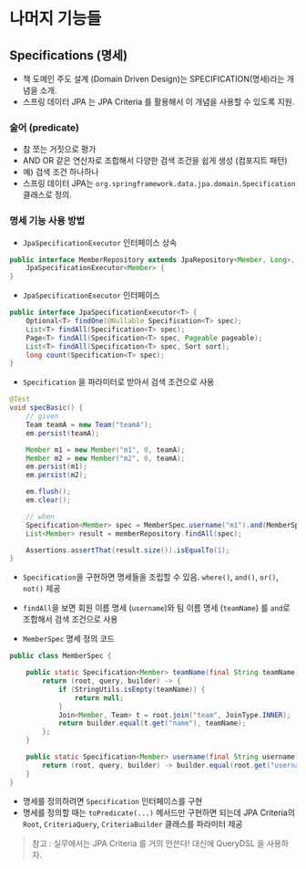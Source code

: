 # 나머지 기능들
## Specifications (명세)
- 책 도메인 주도 설계 (Domain Driven Design)는 SPECIFICATION(명세)라는 개념을 소개.
- 스프링 데이터 JPA 는 JPA Criteria 를 활용해서 이 개념을 사용할 수 있도록 지원.

### 술어 (predicate)
- 참 쪼는 거짓으로 평가
- AND OR 같은 연산자로 조합해서 다양한 검색 조건을 쉽게 생성 (컴포지트 패턴)
- 예) 검색 조건 하나하나
- 스프링 데이터 JPA는 `org.springframework.data.jpa.domain.Specification` 클래스로 정의.

### 명세 기능 사용 방법
- `JpaSpecificationExecutor` 인터페이스 상속
```java
public interface MemberRepository extends JpaRepository<Member, Long>, 
    JpaSpecificationExecutor<Member> {
}
```
- `JpaSpecificationExecutor` 인터페이스
```java
public interface JpaSpecificationExecutor<T> {
    Optional<T> findOne(@Nullable Specification<T> spec);
    List<T> findAll(Specification<T> spec);
    Page<T> findAll(Specification<T> spec, Pageable pageable);
    List<T> findAll(Specification<T> spec, Sort sort);
    long count(Specification<T> spec);
}
```
- `Specification` 을 파라미터로 받아서 검색 조건으로 사용
```java
@Test
void specBasic() {
    // given
    Team teamA = new Team("teamA");
    em.persist(teamA);

    Member m1 = new Member("m1", 0, teamA);
    Member m2 = new Member("m2", 0, teamA);
    em.persist(m1);
    em.persist(m2);

    em.flush();
    em.clear();

    // when
    Specification<Member> spec = MemberSpec.username("m1").and(MemberSpec.teamName("teamA"));
    List<Member> result = memberRepository.findAll(spec);

    Assertions.assertThat(result.size()).isEqualTo(1);
}
```
- `Specification`을 구현하면 명세들을 조립할 수 있음. `where()`, `and()`, `or()`, `not()` 제공
- `findAll`을 보면 회원 이름 명세 (`username`)와 팀 이름 명세 (`teamName`) 를 `and`로 조합해서 검색 조건으로 사용

- `MemberSpec` 명세 정의 코드
```java
public class MemberSpec {

	public static Specification<Member> teamName(final String teamName) {
		return (root, query, builder) -> {
			if (StringUtils.isEmpty(teamName)) {
				return null;
			}
			Join<Member, Team> t = root.join("team", JoinType.INNER);
			return builder.equal(t.get("name"), teamName);
		};
	}

	public static Specification<Member> username(final String username) {
		return (root, query, builder) -> builder.equal(root.get("username"), username);
	}
}
```
- 명세를 정의하려면 `Specification` 인터페이스를 구현
- 명세를 정의할 때는 `toPredicate(...)` 메서드만 구현하면 되는데 JPA Criteria의 `Root`, `CriteriaQuery`, `CriteriaBuilder` 클래스를
파라미터 제공

> 참고 : 실무에서는 JPA Criteria 를 거의 안쓴다! 대신에 QueryDSL 을 사용하자.

